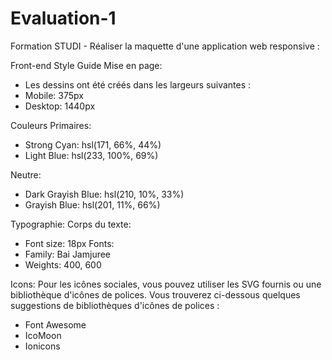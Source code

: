 # Evaluation-1
Formation STUDI - Réaliser la maquette d'une application web responsive :

Front-end Style Guide
Mise en page:
  - Les dessins ont été créés dans les largeurs suivantes :
  - Mobile: 375px
  - Desktop: 1440px

Couleurs
Primaires:
  - Strong Cyan: hsl(171, 66%, 44%)
  - Light Blue: hsl(233, 100%, 69%)

Neutre:
  - Dark Grayish Blue: hsl(210, 10%, 33%)
  - Grayish Blue: hsl(201, 11%, 66%)

Typographie:
Corps du texte:
  - Font size: 18px
Fonts:
  - Family: Bai Jamjuree
  - Weights: 400, 600

Icons:
Pour les icônes sociales, vous pouvez utiliser les SVG fournis ou une bibliothèque d'icônes de
polices. Vous trouverez ci-dessous quelques suggestions de bibliothèques d'icônes de polices
:
  - Font Awesome
  - IcoMoon
  - Ionicons
